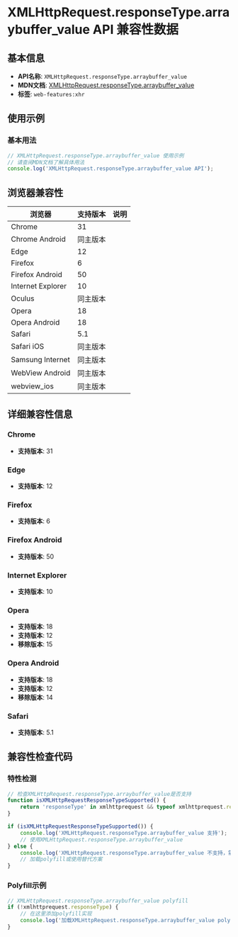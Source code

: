 # XMLHttpRequest.responseType.arraybuffer_value API 兼容性数据

## 基本信息

- **API名称**: `XMLHttpRequest.responseType.arraybuffer_value`
- **MDN文档**: [XMLHttpRequest.responseType.arraybuffer_value](https://developer.mozilla.org/docs/Web/API/XMLHttpRequest/responseType#arraybuffer)
- **标签**: `web-features:xhr`

## 使用示例

### 基本用法

```javascript
// XMLHttpRequest.responseType.arraybuffer_value 使用示例
// 请查阅MDN文档了解具体用法
console.log('XMLHttpRequest.responseType.arraybuffer_value API');
```

## 浏览器兼容性

| 浏览器 | 支持版本 | 说明 |
|--------|----------|------|
| Chrome | 31 |  |
| Chrome Android | 同主版本 |  |
| Edge | 12 |  |
| Firefox | 6 |  |
| Firefox Android | 50 |  |
| Internet Explorer | 10 |  |
| Oculus | 同主版本 |  |
| Opera | 18 |  |
| Opera Android | 18 |  |
| Safari | 5.1 |  |
| Safari iOS | 同主版本 |  |
| Samsung Internet | 同主版本 |  |
| WebView Android | 同主版本 |  |
| webview_ios | 同主版本 |  |

## 详细兼容性信息

### Chrome

- **支持版本**: 31

### Edge

- **支持版本**: 12

### Firefox

- **支持版本**: 6

### Firefox Android

- **支持版本**: 50

### Internet Explorer

- **支持版本**: 10

### Opera

- **支持版本**: 18
- **支持版本**: 12
- **移除版本**: 15

### Opera Android

- **支持版本**: 18
- **支持版本**: 12
- **移除版本**: 14

### Safari

- **支持版本**: 5.1

## 兼容性检查代码

### 特性检测

```javascript
// 检查XMLHttpRequest.responseType.arraybuffer_value是否支持
function isXMLHttpRequestResponseTypeSupported() {
    return 'responseType' in xmlhttprequest && typeof xmlhttprequest.responseType === 'function';
}

if (isXMLHttpRequestResponseTypeSupported()) {
    console.log('XMLHttpRequest.responseType.arraybuffer_value 支持');
    // 使用XMLHttpRequest.responseType.arraybuffer_value
} else {
    console.log('XMLHttpRequest.responseType.arraybuffer_value 不支持，需要polyfill');
    // 加载polyfill或使用替代方案
}
```

### Polyfill示例

```javascript
// XMLHttpRequest.responseType.arraybuffer_value polyfill
if (!xmlhttprequest.responseType) {
    // 在这里添加polyfill实现
    console.log('加载XMLHttpRequest.responseType.arraybuffer_value polyfill');
}
```


